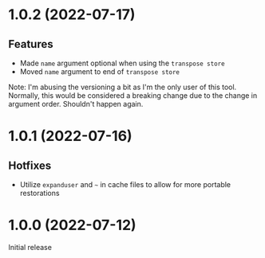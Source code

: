 # 1.0.2 (2022-07-17)

## Features

* Made `name` argument optional when using the `transpose store`
* Moved `name` argument to end of `transpose store`

Note: I'm abusing the versioning a bit as I'm the only user of this tool. Normally, this would be considered a breaking change due to the change in argument order. Shouldn't happen again.


# 1.0.1 (2022-07-16)

## Hotfixes

* Utilize `expanduser` and `~` in cache files to allow for more portable restorations


# 1.0.0 (2022-07-12)

Initial release
